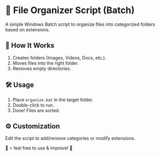 # 📂 File Organizer Script (Batch)  

A simple Windows Batch script to organize files into categorized folders based on extensions.  

## 🚀 How It Works  
1. Creates folders (Images, Videos, Docs, etc.).  
2. Moves files into the right folder.  
3. Removes empty directories.  

## 🛠️ Usage  
1. Place `organize.bat` in the target folder.  
2. Double-click to run.  
3. Done! Files are sorted.  

## ⚙️ Customization  
Edit the script to add/remove categories or modify extensions.  

📜 > feel free to use & improve! 🚀  
